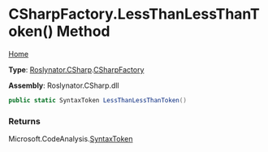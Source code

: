 # CSharpFactory\.LessThanLessThanToken\(\) Method

[Home](../../../../README.md)

**Type**: [Roslynator.CSharp](../../README.md)\.[CSharpFactory](../README.md)

**Assembly**: Roslynator\.CSharp\.dll

```csharp
public static SyntaxToken LessThanLessThanToken()
```

### Returns

Microsoft\.CodeAnalysis\.[SyntaxToken](https://docs.microsoft.com/en-us/dotnet/api/microsoft.codeanalysis.syntaxtoken)


